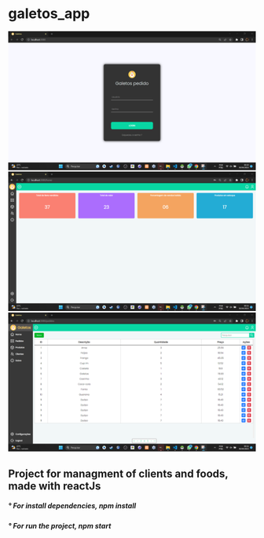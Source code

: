 # galetos_app

<div> <img src="https://raw.githubusercontent.com/gheysiell/images/master/galetos_app_screen_login.png" /> </div>
<div> <img src="https://raw.githubusercontent.com/gheysiell/images/master/galetos_app_screen_dashboard.png" /> </div>
<div> <img src="https://raw.githubusercontent.com/gheysiell/images/master/galetos_app_screen_products.png" /> </div>
<div> <h2> Project for managment of clients and foods, made with reactJs </h2> </div>
<div> <h5> ° For install dependencies, npm install </h5> </div>
<div> <h5> ° For run the project, npm start </h5> </div>